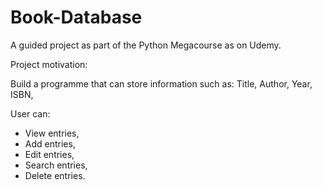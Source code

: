 # Book-Database

A guided project as part of the Python Megacourse as on Udemy. 

Project motivation:

Build a programme that can store information such as:
Title, Author, Year, ISBN, 

User can:

- View entries,
- Add entries,
- Edit entries,
- Search entries,
- Delete entries.

